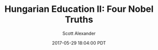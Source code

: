 ---
layout: podcast
title: "Hungarian Education II: Four Nobel Truths"
author: Scott Alexander
description: https://slatestarcodex.com/2017/05/29/four-nobel-truths/
date: 2017-05-29 18:04:00 PDT
length: 1084733
duration: 271
guid: four-nobel-truths
---